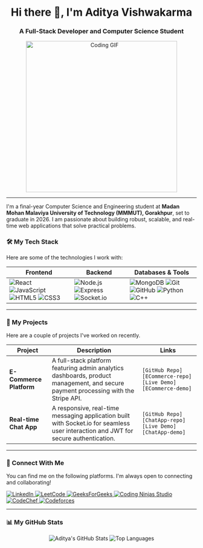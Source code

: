 <h1 align="center">Hi there 👋, I'm Aditya Vishwakarma</h1>
<h3 align="center">A Full-Stack Developer and Computer Science Student</h3>

<p align="center">
  <img src="https://media.giphy.com/media/v1.Y2lkPTc5MGI3NjExM3dta25uMmN0aHp2aWZnMGFscjBqdTMyM2E3OHJldnE5ajRmdGozaiZlcD12MV9pbnRlcm5hbF9naWZfYnlfaWQmY3Q9Zw/qgQUggAC3Pfv687qPC/giphy.gif" alt="Coding GIF" width="400"/>
</p>

---

I'm a final-year Computer Science and Engineering student at **Madan Mohan Malaviya University of Technology (MMMUT), Gorakhpur**, set to graduate in 2026. I am passionate about building robust, scalable, and real-time web applications that solve practical problems.

### 🛠️ My Tech Stack

Here are some of the technologies I work with:

| Frontend                                                                                                                                                                                                | Backend                                                                                                                                                                                            | Databases & Tools                                                                                                                                                                                                                                                                                               |
| ------------------------------------------------------------------------------------------------------------------------------------------------------------------------------------------------------- | -------------------------------------------------------------------------------------------------------------------------------------------------------------------------------------------------- | ------------------------------------------------------------------------------------------------------------------------------------------------------------------------------------------------------------------------------------------------------------------------------------------------------------- |
| <img src="https://img.shields.io/badge/React-61DAFB?logo=react&logoColor=black" alt="React"> <img src="https://img.shields.io/badge/JavaScript-F7DF1E?logo=javascript&logoColor=black" alt="JavaScript"> <img src="https://img.shields.io/badge/HTML5-E34F26?logo=html5&logoColor=white" alt="HTML5"> <img src="https://img.shields.io/badge/CSS3-1572B6?logo=css3&logoColor=white" alt="CSS3"> | <img src="https://img.shields.io/badge/Node.js-393?logo=nodedotjs&logoColor=white" alt="Node.js"> <img src="https://img.shields.io/badge/Express-000000?logo=express&logoColor=white" alt="Express"> <img src="https://img.shields.io/badge/Socket.io-010101?logo=socketdotio&logoColor=white" alt="Socket.io"> | <img src="https://img.shields.io/badge/MongoDB-47A248?logo=mongodb&logoColor=white" alt="MongoDB"> <img src="https://img.shields.io/badge/Git-F05032?logo=git&logoColor=white" alt="Git"> <img src="https://img.shields.io/badge/GitHub-181717?logo=github&logoColor=white" alt="GitHub"> <img src="https://img.shields.io/badge/Python-3776AB?logo=python&logoColor=white" alt="Python"> <img src="https://img.shields.io/badge/C++-00599C?logo=cplusplus&logoColor=white" alt="C++"> |

---

### 🚀 My Projects

Here are a couple of projects I've worked on recently.

| Project                                                                | Description                                                                                                                                    | Links                                                                     |
| ---------------------------------------------------------------------- | ---------------------------------------------------------------------------------------------------------------------------------------------- | ------------------------------------------------------------------------- |
| **E-Commerce Platform** | A full-stack platform featuring admin analytics dashboards, product management, and secure payment processing with the Stripe API. | `[GitHub Repo][ECommerce-repo]` `[Live Demo][ECommerce-demo]`         |
| **Real-time Chat App** | A responsive, real-time messaging application built with Socket.io for seamless user interaction and JWT for secure authentication. | `[GitHub Repo][ChatApp-repo]` `[Live Demo][ChatApp-demo]`         |

---

### 🔗 Connect With Me

You can find me on the following platforms. I'm always open to connecting and collaborating!

<p align="left">
  <a href="https://www.linkedin.com/in/aditya-vishwakarma-aa5976275" target="_blank">
    <img src="https://img.shields.io/badge/LinkedIn-0A66C2?logo=linkedin&logoColor=white" alt="LinkedIn">
  </a>
  <a href="https://leetcode.com/u/Aditya_Vishwakarma_1729/" target="_blank">
    <img src="https://img.shields.io/badge/LeetCode-FFA116?logo=leetcode&logoColor=black" alt="LeetCode">
  </a>
  <a href="https://www.geeksforgeeks.org/user/adityavishwhhd2/" target="_blank">
    <img src="https://img.shields.io/badge/GeeksForGeeks-298D46?logo=geeksforgeeks&logoColor=white" alt="GeeksForGeeks">
  </a>
  <a href="https://www.naukri.com/code360/profile/Enthusiast_Ad" target="_blank">
    <img src="https://img.shields.io/badge/Coding%20Ninjas-DD662A?logo=codingninjas&logoColor=white" alt="Coding Ninjas Studio">
  </a>
  <a href="https://www.codechef.com/users/enthusiast_ad" target="_blank">
    <img src="https://img.shields.io/badge/CodeChef-5B4638?logo=codechef&logoColor=white" alt="CodeChef">
  </a>
  <a href="https://codeforces.com/profile/Enthusiast_Ad" target="_blank">
    <img src="https://img.shields.io/badge/Codeforces-1F8ACB?logo=codeforces&logoColor=white" alt="Codeforces">
  </a>
</p>

---

### 📊 My GitHub Stats

<p align="center">
  <img align="center" src="https://github-readme-stats.vercel.app/api?username=Ad-cmd-1976&show_icons=true&theme=radical&rank_icon=github" alt="Aditya's GitHub Stats" />
  <img align="center" src="https://github-readme-stats.vercel.app/api/top-langs/?username=Ad-cmd-1976&layout=compact&theme=tokyonight" alt="Top Languages" />
</p>

[ECommerce-repo]:https://github.com/Ad-cmd-1976/E-Commerce.git
[ECommerce-demo]:https://e-commerce-irns.onrender.com/
[ChatApp-repo]:https://github.com/Ad-cmd-1976/Chat-App.git
[ChatApp-demo]:https://chat-app-67vo.onrender.com/
